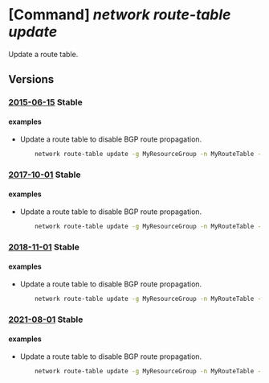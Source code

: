 # [Command] _network route-table update_

Update a route table.

## Versions

### [2015-06-15](/Resources/mgmt-plane/L3N1YnNjcmlwdGlvbnMve30vcmVzb3VyY2Vncm91cHMve30vcHJvdmlkZXJzL21pY3Jvc29mdC5uZXR3b3JrL3JvdXRldGFibGVzL3t9/2015-06-15.xml) **Stable**

<!-- mgmt-plane /subscriptions/{}/resourcegroups/{}/providers/microsoft.network/routetables/{} 2015-06-15 -->

#### examples

- Update a route table to disable BGP route propagation.
    ```bash
        network route-table update -g MyResourceGroup -n MyRouteTable --disable-bgp-route-propagation true
    ```

### [2017-10-01](/Resources/mgmt-plane/L3N1YnNjcmlwdGlvbnMve30vcmVzb3VyY2Vncm91cHMve30vcHJvdmlkZXJzL21pY3Jvc29mdC5uZXR3b3JrL3JvdXRldGFibGVzL3t9/2017-10-01.xml) **Stable**

<!-- mgmt-plane /subscriptions/{}/resourcegroups/{}/providers/microsoft.network/routetables/{} 2017-10-01 -->

#### examples

- Update a route table to disable BGP route propagation.
    ```bash
        network route-table update -g MyResourceGroup -n MyRouteTable --disable-bgp-route-propagation true
    ```

### [2018-11-01](/Resources/mgmt-plane/L3N1YnNjcmlwdGlvbnMve30vcmVzb3VyY2Vncm91cHMve30vcHJvdmlkZXJzL21pY3Jvc29mdC5uZXR3b3JrL3JvdXRldGFibGVzL3t9/2018-11-01.xml) **Stable**

<!-- mgmt-plane /subscriptions/{}/resourcegroups/{}/providers/microsoft.network/routetables/{} 2018-11-01 -->

#### examples

- Update a route table to disable BGP route propagation.
    ```bash
        network route-table update -g MyResourceGroup -n MyRouteTable --disable-bgp-route-propagation true
    ```

### [2021-08-01](/Resources/mgmt-plane/L3N1YnNjcmlwdGlvbnMve30vcmVzb3VyY2Vncm91cHMve30vcHJvdmlkZXJzL21pY3Jvc29mdC5uZXR3b3JrL3JvdXRldGFibGVzL3t9/2021-08-01.xml) **Stable**

<!-- mgmt-plane /subscriptions/{}/resourcegroups/{}/providers/microsoft.network/routetables/{} 2021-08-01 -->

#### examples

- Update a route table to disable BGP route propagation.
    ```bash
        network route-table update -g MyResourceGroup -n MyRouteTable --disable-bgp-route-propagation true
    ```
